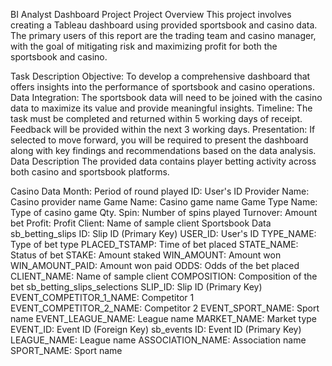 BI Analyst Dashboard Project
Project Overview
This project involves creating a Tableau dashboard using provided sportsbook and casino data. The primary users of this report are the trading team and casino manager, with the goal of mitigating risk and maximizing profit for both the sportsbook and casino.

Task Description
Objective: To develop a comprehensive dashboard that offers insights into the performance of sportsbook and casino operations.
Data Integration: The sportsbook data will need to be joined with the casino data to maximize its value and provide meaningful insights.
Timeline: The task must be completed and returned within 5 working days of receipt. Feedback will be provided within the next 3 working days.
Presentation: If selected to move forward, you will be required to present the dashboard along with key findings and recommendations based on the data analysis.
Data Description
The provided data contains player betting activity across both casino and sportsbook platforms.

Casino Data
Month: Period of round played
ID: User's ID
Provider Name: Casino provider name
Game Name: Casino game name
Game Type Name: Type of casino game
Qty. Spin: Number of spins played
Turnover: Amount bet
Profit: Profit
Client: Name of sample client
Sportsbook Data
sb_betting_slips
ID: Slip ID (Primary Key)
USER_ID: User's ID
TYPE_NAME: Type of bet type
PLACED_TSTAMP: Time of bet placed
STATE_NAME: Status of bet
STAKE: Amount staked
WIN_AMOUNT: Amount won
WIN_AMOUNT_PAID: Amount won paid
ODDS: Odds of the bet placed
CLIENT_NAME: Name of sample client
COMPOSITION: Composition of the bet
sb_betting_slips_selections
SLIP_ID: Slip ID (Primary Key)
EVENT_COMPETITOR_1_NAME: Competitor 1
EVENT_COMPETITOR_2_NAME: Competitor 2
EVENT_SPORT_NAME: Sport name
EVENT_LEAGUE_NAME: League name
MARKET_NAME: Market type
EVENT_ID: Event ID (Foreign Key)
sb_events
ID: Event ID (Primary Key)
LEAGUE_NAME: League name
ASSOCIATION_NAME: Association name
SPORT_NAME: Sport name